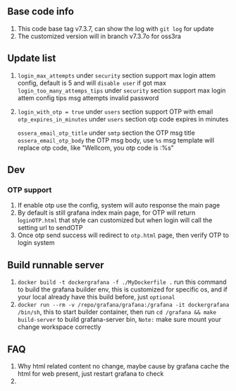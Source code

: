 ## Base code info
1. This code base tag v7.3.7, can show the log with `git log` for update
2. The customized version will in branch v7.3.7o for oss3ra

## Update list
1. `login_max_attempts` under `security` section support max login attem config, default is 5 and will `disable user` if got max 
   `login_too_many_attemps_tips` under `security` section support max login attem config tips msg
attempts invalid password
2. `login_with_otp = true` under `users` section support OTP with email
    `otp_expires_in_minutes` under `users` section otp code expires in minutes

    `ossera_email_otp_title`  under `smtp` section the OTP msg title
    `ossera_email_otp_body` the OTP msg body, use `%s` msg template will replace otp code, like "Wellcom, you otp code is :%s"

## Dev
### OTP support
1. If enable otp use the config, system will auto response the main page
2. By default is still grafana index main page, for OTP will return l`oginOTP.html` that style can customized but when login will call the setting url to sendOTP
3.  Once otp send success will redirect to `otp.html` page, then verify OTP to login system 



## Build runnable server
1. `docker build -t dockergrafana -f ./MyDockerfile .` run this command to build the grafana builder env, this is customized for specific os, and if your local already have this build before, just `optional`
2. `docker run --rm -v /repo/grafana/grafana:/grafana -it dockergrafana /bin/sh`, this to start builder container, then run `cd /grafana && make build-server` to build grafana-server bin, `Note:` make sure mount your change workspace correctly

## FAQ
1. Why html related content no change, maybe cause by grafana cache the html for web present, just restart grafana to check
2. 